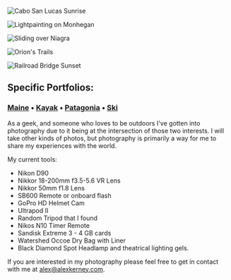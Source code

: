 ![Cabo San Lucas Sunrise](http://alexkerney.com/wp-content/uploads/2010/10/IMG_0699.JPG.jpg)

![Lightpainting on Monhegan](http://alexkerney.com/wp-content/uploads/2011/06/DSC7538.jpg)

![Sliding over Niagra](http://alexkerney.com/wp-content/uploads/2010/10/DSC4446-Version-2.jpg)

![Orion's Trails](http://alexkerney.com/wp-content/uploads/2010/10/DSC0111.jpg)

![Railroad Bridge Sunset](http://alexkerney.com/wp-content/uploads/2010/10/IMG_0342.JPG.jpg)


Specific Portfolios:
--------------------

### [Maine](/photography/maine/) • [Kayak](/photography/kayak/) • [Patagonia](/photography/patagonia/) • [Ski](/photography/ski/)


As a geek, and someone who loves to be outdoors I've gotten into photography due to it being at the intersection of those two interests. I will take other kinds of photos, but photography is primarily a way for me to share my experiences with the world.


My current tools:

* Nikon D90
* Nikkor 18-200mm f3.5-5.6 VR Lens
* Nikkor 50mm f1.8 Lens
* SB600 Remote or onboard flash
* GoPro HD Helmet Cam
* Ultrapod II
* Random Tripod that I found
* Nikos N10 Timer Remote
* Sandisk Extreme 3 - 4 GB cards
* Watershed Occoe Dry Bag with Liner
* Black Diamond Spot Headlamp and theatrical lighting gels.


If you are interested in my photography please feel free to get in contact with me at [alex@alexkerney.com](mailto:alex@alexkerney.com).
